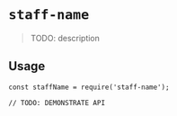 # `staff-name`

> TODO: description

## Usage

```
const staffName = require('staff-name');

// TODO: DEMONSTRATE API
```
